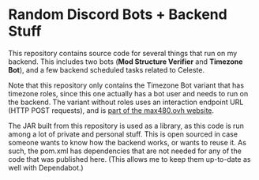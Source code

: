 # Random Discord Bots + Backend Stuff

This repository contains source code for several things that run on my backend. This includes two bots (**Mod Structure Verifier** and **Timezone Bot**), and a few backend scheduled tasks related to Celeste.

Note that this repository only contains the Timezone Bot variant that has timezone roles, since this one actually has a bot user and needs to run on the backend. The variant without roles uses an interaction endpoint URL (HTTP POST requests), and is [part of the max480.ovh website](https://github.com/max4805/RandomStuffWebsite/tree/main/src/main/java/com/max480/randomstuff/gae/discord/timezonebot).

The JAR built from this repository is used as a library, as this code is run among a lot of private and personal stuff. This is open sourced in case someone wants to know how the backend works, or wants to reuse it. As such, the pom.xml has dependencies that are not needed for any of the code that was published here. (This allows me to keep them up-to-date as well with Dependabot.)
